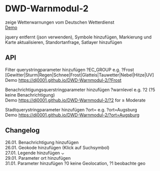 # DWD-Warnmodul-2
zeige Wetterwarnungen vom Deutschen Wetterdienst    
[Demo](https://dj0001.github.io/DWD-Warnmodul-2/)

jquery entfernt (json verwenden), Symbole hinzufügen, Markierung und Karte aktualisieren, Standortanfrage, Satlayer hinzufügen    

## API

Filter querystringparameter hinzufügen ?EC_GROUP e.g. ?Frost [Gewitter|Sturm|Regen|Schnee|Frost|Glatteis|Tauwetter|Nebel|Hitze|UV]    
Demo https://dj0001.github.io/DWD-Warnmodul-2/?Frost    

Benachrichtigungsquerstringparameter hinzufügen ?warnlevel e.g. ?2 (?5 keine Benachrichtigung)    
Demo https://dj0001.github.io/DWD-Warnmodul-2/?2 for ≥ Moderate

Stadtquerystringparameter hinzufügen ?ort=<city> e.g. ?ort=Augsburg    
Demo https://dj0001.github.io/DWD-Warnmodul-2/?ort=Augsburg    

## Changelog
26.01. Benachrichtigung hinzufügen    
26.01. Geokode hinzufügen (Klick auf Suchsymbol)    
27.01. Legende hinzufügen ⌄    
29.01. Parameter ort hinzufügen    
31.01. Parameter hinzufügen ?0 keine Geolocation, ?1 beobachte geo
